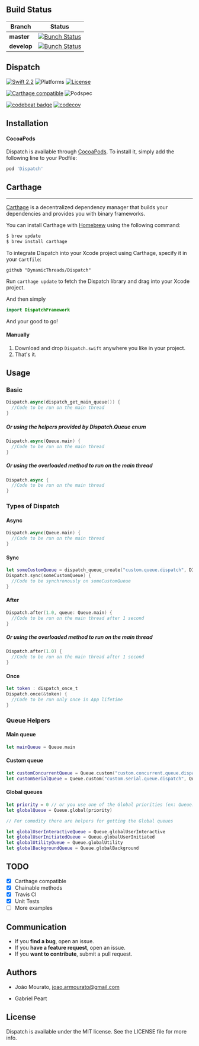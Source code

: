 ## Build Status

|**Branch**| **Status** |
|---|---|
|**master** |[![Bunch Status](https://travis-ci.org/DynamicThreads/Dispatch.svg?branch=master)](https://travis-ci.org/DynamicThreads/Dispatch)|
|**develop** |[![Bunch Status](https://travis-ci.org/DynamicThreads/Dispatch.svg?branch=develop)](https://travis-ci.org/DynamicThreads/Dispatch)|

## Dispatch

[![Swift 2.2](https://img.shields.io/badge/Swift-2.2-orange.svg?style=flat)](https://developer.apple.com/swift/)
![Platforms](https://img.shields.io/cocoapods/p/Dispatch.svg?style=flat)
[![License](https://img.shields.io/cocoapods/l/Dispatch.svg)](https://github.com/DynamicThreads/Dispatch/master/LICENSE)

[![Carthage compatible](https://img.shields.io/badge/Carthage-compatible-4BC51D.svg?style=flat)](https://github.com/Carthage/Carthage) 
![Podspec](https://img.shields.io/cocoapods/v/Dispatch.svg)


[![codebeat badge](https://codebeat.co/badges/b1709704-b1b6-40fa-a38f-0962f72aa264)](https://codebeat.co/projects/github-com-dynamicthreads-dispatch)
[![codecov](https://codecov.io/gh/DynamicThreads/Dispatch/branch/master/graph/badge.svg)](https://codecov.io/gh/DynamicThreads/Dispatch)

## Installation

#### CocoaPods

Dispatch is available through [CocoaPods](http://cocoapods.org). To install
it, simply add the following line to your Podfile:

```ruby
pod 'Dispatch'
```

## Carthage
----------------

[Carthage](https://github.com/Carthage/Carthage) is a decentralized dependency manager that builds your dependencies and provides you with binary frameworks.

You can install Carthage with [Homebrew](http://brew.sh/) using the following command:

```bash
$ brew update
$ brew install carthage
```

To integrate Dispatch into your Xcode project using Carthage, specify it in your `Cartfile`:

```ogdl
github "DynamicThreads/Dispatch"
```

Run `carthage update` to fetch the Dispatch library and drag into your Xcode project.


And then simply

``` swift
import DispatchFramework
```

And your good to go!

#### Manually

1. Download and drop ```Dispatch.swift``` anywhere you like in your project.  
2. That's it.

## Usage

### Basic

```swift
Dispatch.async(dispatch_get_main_queue()) {
  //Code to be run on the main thread
}
```

##### Or using the helpers provided by Dispatch.Queue enum 

```swift
Dispatch.async(Queue.main) {
  //Code to be run on the main thread
}
```

##### Or using the overloaded method to run on the main thread

```swift
Dispatch.async {
  //Code to be run on the main thread
}
```

### Types of Dispatch

#### Async

```swift
Dispatch.async(Queue.main) {
  //Code to be run on the main thread
}
```

#### Sync

```swift
let someCustomQueue = dispatch_queue_create("custom.queue.dispatch", DISPATCH_QUEUE_CONCURRENT)
Dispatch.sync(someCustomQueue) {
  //Code to be synchronously on someCustomQueue
}
```

#### After

```swift
Dispatch.after(1.0, queue: Queue.main) {
  //Code to be run on the main thread after 1 second
}
```
##### Or using the overloaded method to run on the main thread

```swift
Dispatch.after(1.0) {
  //Code to be run on the main thread after 1 second
}
```

#### Once

```swift
let token : dispatch_once_t
Dispatch.once(&token) {
  //Code to be run only once in App lifetime
}
```

### Queue Helpers

#### Main queue

```swift
let mainQueue = Queue.main 
```

#### Custom queue

```swift
let customConcurrentQueue = Queue.custom("custom.concurrent.queue.dispatch", Queue.Atribute.concurrent)
let customSerialQueue = Queue.custom("custom.serial.queue.dispatch", Queue.Atribute.serial)
```

#### Global queues

```swift
let priority = 0 // or you use one of the Global priorities (ex: Queue.Priority.UserInteractive)
let globalQueue = Queue.global(priority)

// For comodity there are helpers for getting the Global queues

let globalUserInteractiveQueue = Queue.globalUserInteractive
let globalUserInitiatedQueue = Queue.globalUserInitiated
let globalUtilityQueue = Queue.globalUtility
let globalBackgroundQueue = Queue.globalBackground
```

## TODO

- [X] Carthage compatible
- [X] Chainable methods
- [X] Travis CI
- [X] Unit Tests
- [ ] More examples

## Communication

- If you **find a bug**, open an issue.
- If you **have a feature request**, open an issue.
- If you **want to contribute**, submit a pull request.

## Authors

- João Mourato, joao.armourato@gmail.com

- Gabriel Peart

## License

Dispatch is available under the MIT license. See the LICENSE file for more info.